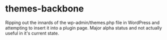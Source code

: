 themes-backbone
===============

Ripping out the innards of the wp-admin/themes.php file in WordPress and attempting to insert it into a plugin page. Major alpha status and not actually useful in it's current state.
